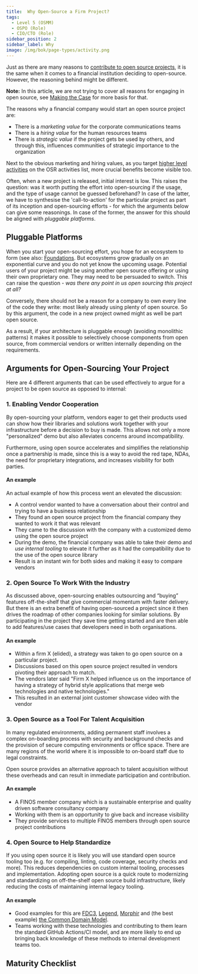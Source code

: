 ```yaml
---
title:  Why Open-Source a Firm Project?
tags: 
  - Level 5 (OSMM)
  - OSPO (Role)
  - CIO/CTO (Role)
sidebar_position: 2
sidebar_label: Why
image: /img/bok/page-types/activity.png
---
```


Just as there are many reasons to [contribute to open source projects](../Level-3/Making-The-Case), it is the same when it comes to a financial institution deciding to open-source.  However, the reasoning behind might be different. 

**Note:** In this article, we are not trying to cover all reasons for engaging in open source, see [Making the Case](../Level-3/Making-The-Case) for more basis for that. 

The reasons why a financial company would start an open source project are:

 * There is a _marketing value_ for the corporate communications teams
 * There is a _hiring value_ for the human resources teams
 * There is _strategic value_ if the project gets be used by others, and through this, influences communities of strategic importance to the organization

Next to the obvious marketing and hiring values, as you target [higher level activities](../Introduction) on the OSR activities list, more crucial benefits become visible too.

Often, when a new project is released, initial interest is low. This raises the question: was it worth putting the effort into open-sourcing if the usage, and the type of usage cannot be guessed beforehand? In case of the latter, we have to synthesise the 'call-to-action' for the particular project as part of its inception and open-sourcing efforts - for which the arguments below can give some reasonings. In case of the former, the answer for this should be aligned with _pluggable platforms_.

## Pluggable Platforms

When you start your open-sourcing effort, you hope for an ecosystem to form (see also: [Foundations](../Level-4/Foundations). But ecosystems grow gradually on an exponential curve and you do not yet know the upcoming usage.  Potential users of your project might be using another open source offering or using their own proprietary one.   They may need to be persuaded to switch.  This can raise the question - _was there any point in us open sourcing this project at all?_

Conversely, there should not be a reason for a company to own every line of the code they write:  most likely already using plenty of open source.  So by this argument, the code in a new project owned might as well be part open source.

As a result, if your architecture is pluggable enough (avoiding monolithic patterns) it makes it possible to selectively choose components from open source, from commercial vendors or written internally depending on the requirements.

## Arguments for Open-Sourcing Your Project

Here are 4 different arguments that can be used effectively to argue for a project to be open source as opposed to internal:

### 1. Enabling Vendor Cooperation

By open-sourcing your platform, vendors eager to get their products used can show how their libraries and solutions work together with your infrastructure before a decision to buy is made.  This allows not only a more "personalized" demo but also alleviates concerns around incompatibility.

Furthermore, using open source accelerates and simplifies the relationship once a partnership is made, since this is a way to avoid the red tape, NDAs, the need for proprietary integrations, and increases visibility for both parties.

#### An example

An actual example of how this process went an elevated the discussion:

 * A control vendor wanted to have a conversation about their control and trying to have a business relationship
 * They found an open source project from the financial company they wanted to work it that was relevant
 * They came to the discussion with the company with a customized demo using the open source project
 * During the demo, the financial company was able to take their demo and _use internal tooling_ to elevate it further as it had the compatibility due to the use of the open source library
 * Result is an instant win for both sides and making it easy to compare vendors

### 2. Open Source To Work With the Industry

As discussed above, open-sourcing enables outsourcing and “buying” features off-the-shelf that give commercial momentum with faster delivery.  But there is an extra benefit of having open-sourced a project since it then drives the roadmap of other companies looking for similar solutions.  By participating in the project they save time getting started and are then able to add features/use cases that developers need in both organisations.

#### An example

 * Within a firm X (elided), a strategy was taken to go open source on a particular project.
 * Discussions based on this open source project resulted in vendors pivoting their approach to match.
 * The vendors later said "Firm X helped influence us on the importance of having a strategy of hybrid style applications that merge web technologies and native technologies."
 * This resulted in an external joint customer showcase video with the vendor

### 3. Open Source as a Tool For Talent Acquisition

In many regulated environments, adding permanent staff involves a complex on-boarding process with security and background checks and the provision of secure computing environments or office space.   There are many regions of the world where it is impossible to on-board staff due to legal constraints.

Open source provides an alternative approach to talent acquisition without these overheads and can result in immediate participation and contribution.

#### An example

 * A FINOS member company which is a sustainable enterprise and quality driven software consultancy company
 * Working with them is an opportunity to give back and increase visibility
 * They provide services to multiple FINOS members through open source project contributions

### 4. Open Source to Help Standardize

If you using open source it is likely you will use standard open source tooling too (e.g. for compiling, linting, code coverage, security checks and more). This reduces dependencies on custom internal tooling, processes and implementation.  Adopting open source is a quick route to modernizing and standardizing on off-the-shelf open source build infrastructure, likely reducing the costs of maintaining internal legacy tooling.

#### An example

 * Good examples for this are [FDC3](https://fdc3.finos.org), [Legend](https://legend.finos.org), [Morphir](https://morphir.finos.org) and (the best example) [the Common Domain Model](https://github.com/finos/common-domain-model).
 * Teams working with these technologies and contributing to them learn the standard GitHub Actions/CI model, and are more likely to end up bringing back knowledge of these methods to internal development teams too.

 
## Maturity Checklist

<ArticleChecklist checklist={frontMatter.checklist} title={frontMatter.title} />
